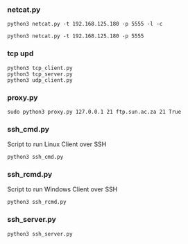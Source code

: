 
### netcat.py

```
python3 netcat.py -t 192.168.125.180 -p 5555 -l -c
```
```
python3 netcat.py -t 192.168.125.180 -p 5555
```

### tcp upd

```
python3 tcp_client.py
python3 tcp_server.py
python3 udp_client.py
```

### proxy.py

```
sudo python3 proxy.py 127.0.0.1 21 ftp.sun.ac.za 21 True
```

### ssh_cmd.py

Script to run Linux Client over SSH
```
python3 ssh_cmd.py 
```

### ssh_rcmd.py

Script to run Windows Client over SSH
```
python3 ssh_rcmd.py 
```

### ssh_server.py

```
python3 ssh_server.py 
```